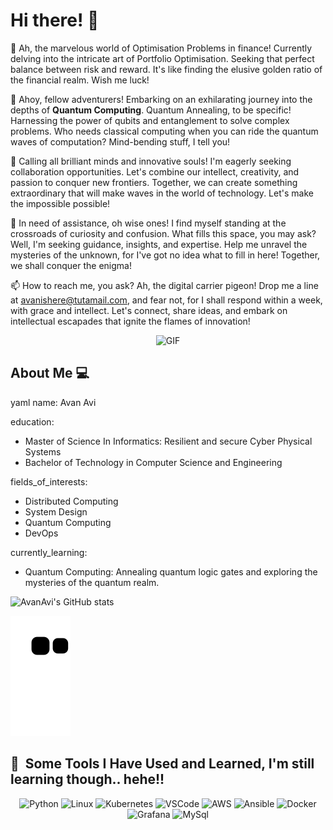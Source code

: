 # Hi there! 👋




🔭 Ah, the marvelous world of Optimisation Problems in finance! Currently delving into the intricate art of Portfolio Optimisation. Seeking that perfect balance between risk and reward. It's like finding the elusive golden ratio of the financial realm. Wish me luck!

🌱 Ahoy, fellow adventurers! Embarking on an exhilarating journey into the depths of **Quantum Computing**. Quantum Annealing, to be specific! Harnessing the power of qubits and entanglement to solve complex problems. Who needs classical computing when you can ride the quantum waves of computation? Mind-bending stuff, I tell you!

👯 Calling all brilliant minds and innovative souls! I'm eagerly seeking collaboration opportunities. Let's combine our intellect, creativity, and passion to conquer new frontiers. Together, we can create something extraordinary that will make waves in the world of technology. Let's make the impossible possible!

🤔 In need of assistance, oh wise ones! I find myself standing at the crossroads of curiosity and confusion. What fills this space, you may ask? Well, I'm seeking guidance, insights, and expertise. Help me unravel the mysteries of the unknown, for I've got no idea what to fill in here! Together, we shall conquer the enigma!

📫 How to reach me, you ask? Ah, the digital carrier pigeon! Drop me a line at avanishere@tutamail.com, and fear not, for I shall respond within a week, with grace and intellect. Let's connect, share ideas, and embark on intellectual escapades that ignite the flames of innovation!



<p align="center">
  <img src="https://media.giphy.com/media/l2vK7msJ65XF6y2w22/giphy.gif" width="480" height="270" alt="GIF">
</p>

## About Me 💻

yaml
name: Avan Avi 

education:
- Master of Science In Informatics: Resilient and secure Cyber Physical Systems
- Bachelor of Technology in Computer Science and Engineering

fields_of_interests:
- Distributed Computing
- System Design
- Quantum Computing
- DevOps

currently_learning:
- Quantum Computing: Annealing quantum logic gates and exploring the mysteries of the quantum realm.

![AvanAvi's GitHub stats](https://github-readme-stats.vercel.app/api?username=AvanAvi&show_icons=true&theme=great-gatsby)



![Snake animation](https://github.com/AvanAvi/AvanAvi/blob/output/github-contribution-grid-snake.svg)

<h2> 🚀 &nbsp;Some Tools I Have Used and Learned, I'm still learning though.. hehe!!</h2>
<p align="center">
  <img src="https://cdn.jsdelivr.net/gh/devicons/devicon/icons/python/python-original-wordmark.svg" alt="Python" width="45" height="45"/>
  <img src="https://cdn.jsdelivr.net/gh/devicons/devicon/icons/linux/linux-original.svg" alt="Linux" width="45" height="45"/>
  <img src="https://cdn.jsdelivr.net/gh/devicons/devicon/icons/kubernetes/kubernetes-plain-wordmark.svg" alt="Kubernetes" width="45" height="45"/>
  <img src="https://cdn.jsdelivr.net/gh/devicons/devicon/icons/vscode/vscode-original.svg" alt="VSCode" width="45" height="45"/>
  <img src="https://cdn.jsdelivr.net/gh/devicons/devicon/icons/amazonwebservices/amazonwebservices-plain-wordmark.svg" alt="AWS" width="45" height="45"/>
  <img src="https://cdn.jsdelivr.net/gh/devicons/devicon/icons/ansible/ansible-original-wordmark.svg" alt="Ansible" width="45" height="45"/>
  <img src="https://cdn.jsdelivr.net/gh/devicons/devicon/icons/docker/docker-original-wordmark.svg" alt="Docker" width="45" height="45"/>
  <img src="https://cdn.jsdelivr.net/gh/devicons/devicon/icons/grafana/grafana-original-wordmark.svg" alt="Grafana" width="45" height="45"/>

  <img src="https://cdn.jsdelivr.net/gh/devicons/devicon/icons/mysql/mysql-original-wordmark.svg" alt="MySql" width="45" height="45"/> 
          

</p>


